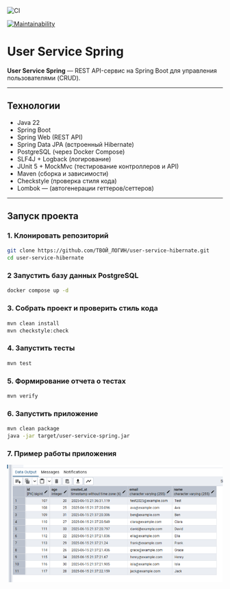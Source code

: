 ![CI](https://github.com/irinakomarchenko/user-service-spring/actions/workflows/ci.yml/badge.svg)

[![Maintainability](https://qlty.sh/badges/a56c7491-b9be-4239-964a-541250c083e3/maintainability.svg)](https://qlty.sh/gh/irinakomarchenko/projects/user-service-spring)

# User Service Spring

**User Service Spring** — REST API-сервис на Spring Boot для управления пользователями (CRUD).

---

## Технологии

- Java 22
- Spring Boot
- Spring Web (REST API)
- Spring Data JPA (встроенный Hibernate)
- PostgreSQL (через Docker Compose)
- SLF4J + Logback (логирование)
- JUnit 5 + MockMvc (тестирование контроллеров и API)
- Maven (сборка и зависимости)
- Checkstyle (проверка стиля кода)
- Lombok — (автогенерации геттеров/сеттеров)
---

## Запуск проекта

### 1. Клонировать репозиторий

```sh
git clone https://github.com/ТВОЙ_ЛОГИН/user-service-hibernate.git
cd user-service-hibernate
```
### 2 Запустить базу данных PostgreSQL
```sh
docker compose up -d
```
### 3. Собрать проект и проверить стиль кода

```sh
mvn clean install
mvn checkstyle:check
```
### 4. Запустить тесты

```sh
mvn test
```
### 5. Формирование отчета о тестах

```sh
mvn verify
```

### 6. Запустить приложение


```sh
mvn clean package
java -jar target/user-service-spring.jar
```

### 7. Пример работы приложения
![img_1.png](readme-resources/img_1.png)
